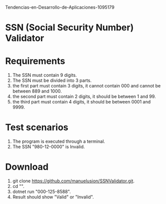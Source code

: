 Tendencias-en-Desarrollo-de-Aplicaciones-1095179

# SSN (Social Security Number) Validator

# Requirements
1. The SSN must contain 9 digits.
2. The SSN must be divided into 3 parts.
3. the first part must contain 3 digits, it cannot contain 000 and cannot be between 889 and 1000.
4. the second part must contain 2 digits, it should be between 1 and 99.
5. the third part must contain 4 digits, it should be between 0001 and 9999.

# Test scenarios

1. The program is executed through a terminal.
2. The SSN "980-12-0000" is Invalid.


# Download

1. git clone https://github.com/manuelusion/SSNValidator.git. 
2. cd "\".
3. dotnet run "000-125-8588".
4. Result should show "Valid" or "Invalid".

